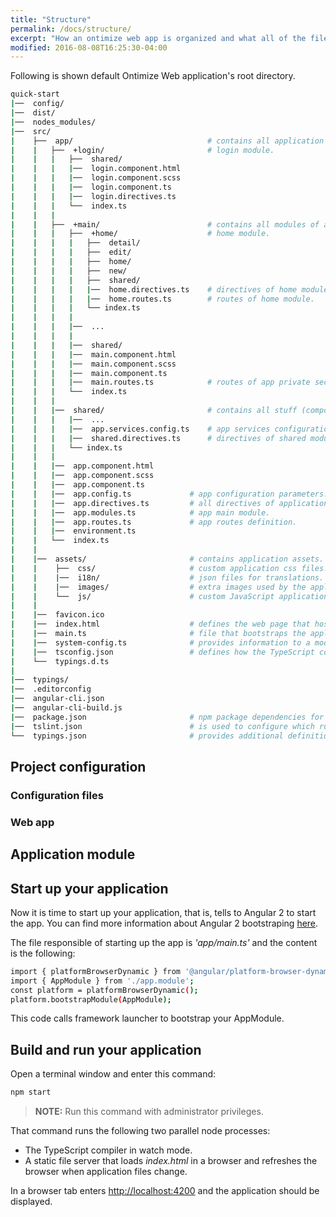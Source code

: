 ```yaml
---
title: "Structure"
permalink: /docs/structure/
excerpt: "How an ontimize web app is organized and what all of the files are for."
modified: 2016-08-08T16:25:30-04:00
---
```


Following is shown default Ontimize Web application's root directory.

```bash
quick-start
|──  config/
|──  dist/
|──  nodes_modules/
|──  src/
|    ├──  app/                              # contains all application stuff.
|    |   ├──  +login/                       # login module.
|    |   |   ├──  shared/
|    |   |   |──  login.component.html
|    |   |   |──  login.component.scss
|    |   |   |──  login.component.ts
|    |   |   |──  login.directives.ts
|    |   |   └──  index.ts
|    |   |
|    |   ├──  +main/                        # contains all modules of application.
|    |   |   ├──  +home/                    # home module.
|    |   |   |   ├──  detail/
|    |   |   |   ├──  edit/
|    |   |   |   ├──  home/
|    |   |   |   ├──  new/
|    |   |   |   ├──  shared/
|    |   |   |   |──  home.directives.ts    # directives of home module.
|    |   |   |   |──  home.routes.ts        # routes of home module.
|    |   |   |   └── index.ts
|    |   |   | 
|    |   |   |──  ...
|    |   |   | 
|    |   |   |──  shared/
|    |   |   |──  main.component.html
|    |   |   |──  main.component.scss
|    |   |   |──  main.component.ts
|    |   |   |──  main.routes.ts            # routes of app private section.
|    |   |   └──  index.ts
|    |   |
|    |   |──  shared/                       # contains all stuff (components, services, ...) for sharing on app.
|    |   |   |──  ...
|    |   |   |──  app.services.config.ts    # app services configuration parameters.
|    |   |   |──  shared.directives.ts      # directives of shared module.
|    |   |   └── index.ts
|    |   |   
|    |   |──  app.component.html
|    |   |──  app.component.scss
|    |   |──  app.component.ts
|    |   |──  app.config.ts             # app configuration parameters.
|    |   |──  app.directives.ts         # all directives of application.
|    |   |──  app.modules.ts            # app main module.
|    |   |──  app.routes.ts             # app routes definition.
|    |   |──  environment.ts
|    |   └──  index.ts
|    |
|    |──  assets/                       # contains application assets.
|    |    ├──  css/                     # custom application css files.
|    |    |──  i18n/                    # json files for translations.
|    |    |──  images/                  # extra images used by the application.
|    |    └──  js/                      # custom JavaScript application files.
|    |
|    |──  favicon.ico
|    |──  index.html                    # defines the web page that hosts the application.
|    |──  main.ts                       # file that bootstraps the application.
|    |──  system-config.ts              # provides information to a module loader about where to find application modules, and registers all the necessary packages.
|    |──  tsconfig.json                 # defines how the TypeScript compiler generates JavaScript from the project's files.
|    └──  typings.d.ts                  
|
|──  typings/
|──  .editorconfig
|──  angular-cli.json                   
|──  angular-cli-build.js
|──  package.json                       # npm package dependencies for the project.
|──  tslint.json                        # is used to configure which rules get run by the linter.
└──  typings.json                       # provides additional definition files for libraries that the TypeScript compiler doesn't natively recognize.
```

## Project configuration

### Configuration files

### Web app 

## Application module

## Start up your application

Now it is time to start up your application, that is, tells to Angular 2 to start the app. You can find more information about Angular 2 bootstraping [here](https://angular.io/docs/ts/latest/guide/ngmodule.html#!#bootstrap).

The file responsible of starting up the app is *'app/main.ts'* and the content is the following:


```bash
import { platformBrowserDynamic } from '@angular/platform-browser-dynamic';
import { AppModule } from './app.module';
const platform = platformBrowserDynamic();
platform.bootstrapModule(AppModule);
```

This code calls framework launcher to bootstrap your AppModule.


## Build and run your application

Open a terminal window and enter this command:

```bash
npm start
```
> **NOTE:** Run this command with administrator privileges.

That command runs the following two parallel node processes:

* The TypeScript compiler in watch mode.
* A static file server that loads *index.html* in a browser and refreshes the browser when application files change.

In a browser tab enters [http://localhost:4200](http://localhost:4200) and the application should be displayed.